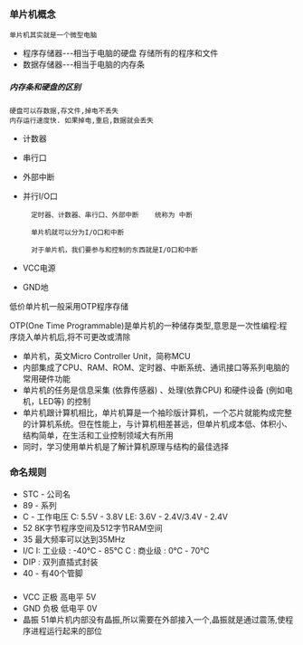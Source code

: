 ### 单片机概念
    单片机其实就是一个微型电脑
- 程序存储器---相当于电脑的硬盘 存储所有的程序和文件
- 数据存储器---相当于电脑的内存条
##### 内存条和硬盘的区别
    硬盘可以存数据,存文件,掉电不丢失
    内存运行速度快. 如果掉电,重启,数据就会丢失
- 计数器
- 串行口
- 外部中断
- 并行I/O口
    
        定时器、计数器、串行口、外部中断    统称为 中断

        单片机就可以分为I/O口和中断

        对于单片机，我们要参与和控制的东西就是I/O口和中断
- VCC电源
- GND地

低价单片机一般采用OTP程序存储

OTP(One Time Programmable)是单片机的一种储存类型,意思是一次性编程:程序烧入单片机后,将不可更改或清除
- 单片机，英文Micro Controller Unit，简称MCU
- 内部集成了CPU、RAM、ROM、定时器、中断系统、通讯接口等系列电脑的常用硬件功能
- 单片机的任务是信息采集 (依靠传感器) 、处理(依靠CPU) 和硬件设备 (例如电机，LED等) 的控制
- 单片机跟计算机相比，单片机算是一个袖珍版计算机，一个芯片就能构成完整的计算机系统。但在性能上，与计算机相差甚远，但单片机成本低、体积小、结构简单，在生活和工业控制领域大有所用
-  同时，学习使用单片机是了解计算机原理与结构的最佳选择
### 命名规则
- STC - 公司名
- 89 - 系列
- C - 工作电压 C: 5.5V - 3.8V  LE: 3.6V - 2.4V/3.4V - 2.4V
- 52 8K字节程序空间及512字节RAM空间
- 35 最大频率可以达到35MHz 
- I/C I: 工业级 : -40℃ - 85℃ C : 商业级 : 0℃ - 70℃
- DIP : 双列直插式封装
- 40 - 有40个管脚
### 
- VCC 正极 高电平 5V
- GND 负极 低电平 0V
- 晶振 51单片机内部没有晶振,所以需要在外部接入一个,晶振就是通过震荡,使程序进程运行起来的部位